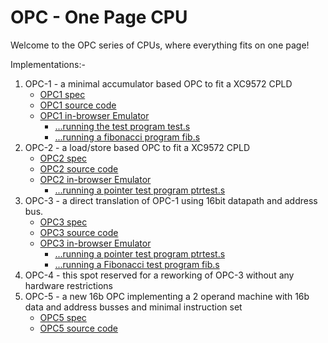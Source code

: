 OPC - One Page CPU
==================

Welcome to the OPC series of CPUs, where everything fits on one page!

Implementations:-

  1.  OPC-1 - a minimal accumulator based OPC to fit a XC9572 CPLD
      *   [OPC1 spec](/opc/opc1spec.html)
      *   [OPC1 source code](https://github.com/revaldinho/opc/tree/master/opc1)
      *   [OPC1 in-browser Emulator](/opc/opc1jsemu.html?d=88eda800f800)
          *    [...running the test program test.s](/opc/opc1jsemu.html?d=8800c0021002c003888080ff88f09801d114d90e8033d91a9801e11ef800c000f000c0018801f00088ff9800c930d92a0801f0000800e800)
          *    [...running a fibonacci program fib.s](/opc/opc1jsemu.html?d=8812c0118809c0088800c000c001c0038801c002401180ff08119801c0118800401180ff08119801c01188e9c007e13e80ff08079801c007d13cd92ef8004008f000c00680ff08089801c0080806400880ff08089801c00880ff08001802c00408011803c0050804401180ff08119801c0110805401180ff08119801c0110802c0000803c0010804c0020805c0038801f00008089ffec0084808c0068801f00008089ffec0080806f0004808e800)
  2.  OPC-2 - a load/store based OPC to fit a XC9572 CPLD
      *   [OPC2 spec](/opc/opc2spec.html)
      *   [OPC2 source code](https://github.com/revaldinho/opc/tree/master/opc2)
      *   [OPC2 in-browser Emulator](/opc/opc2jsemu.html?d=80003080ff2080103080110010600080183080017000f0007000)
          *    [...running a pointer test program ptrtest.s](/opc/opc2jsemu.html?d=802030601080f030a010c01030802130601080f130a010c010f000)
  3.  OPC-3 - a direct translation of OPC-1 using 16bit datapath and address bus.
      *   [OPC3 spec](/opc/opc3spec.html)
      *   [OPC3 source code](https://github.com/revaldinho/opc/tree/master/opc3)
      *   [OPC3 in-browser Emulator](/opc/opc3jsemu.html?d=88000000c000003210000032c000003388000080800000ff8800fff098000001d0000014d800000e80000033d800001a98000001e000001ef8000000c000003088000001f00000008800ffff98000001c800002cd800002608000030e800000000000000000000010002000300050006000700080009000a022b01230977)
          *    [...running a pointer test program ptrtest.s](/opc/opc3jsemu.html?d=88000020c0000010880000f0400000104800001088000021c0000010880000f10000001048000010f8000000)
          *    [...running a Fibonacci test program fib.s](/opc/opc3jsemu.html?d=88000112c000011188000109c000010888000000c000010088000001c000010140000111800000ff0800011198000001c00001118800000040000111800000ff0800011198000001c00001118800ffe9c0000107e000003a800000ff0800010798000001c0000107d0000038d800002af800000040000108800000ff0800010898000001c0000108800000ff0800010018000101c000010240000111800000ff0800011198000001c000011108000101c000010008000102c00001018800ffff98000001080001089800fffec000010848000108e8000000)
  4.  OPC-4  - this spot reserved for a reworking of OPC-3 without any hardware restrictions      
  5.  OPC-5 - a new 16b OPC implementing a 2 operand machine with 16b data and address busses and minimal instruction set
      *   [OPC5 spec](/opc/opc5spec.html)
      *   [OPC5 source code](https://github.com/revaldinho/opc/tree/master/opc5)
